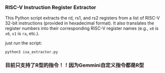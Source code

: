 ### RISC-V Instruction Register Extractor
This Python script extracts the rd, rs1, and rs2 registers from a list of RISC-V 32-bit instructions (provided in hexadecimal format). It also translates the register numbers into their corresponding RISC-V register names (e.g., `x0` is `x0`, `x1` is `ra`, etc.).

just run the script:

```
python3 isa_extractor.py
```


### 目前只支持了R型的指令！！因为Gemmini自定义指令都是R型